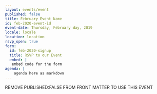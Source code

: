 ```yaml
---
layout: events/event
published: false
title: February Event Name
id: feb-2020-event-id
event-date: Thursday, February day, 2019
locale: locale
location: location
rsvp_open: true
form: 
  id: feb-2020-signup
  title: RSVP to our Event
  embed: |
   embed code for the form
agenda: |
    agenda here as markdown
---
```


REMOVE PUBLISHED:FALSE FROM FRONT MATTER TO USE THIS EVENT